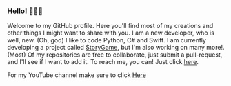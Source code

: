 ### Hello! 🧑🏽‍💻
Welcome to my GitHub profile. Here you'll find most of my creations and other things I might want to share with you.
I am a new developer, who is well, new. (Oh, god) I like to code Python, C# and Swift. I am currently developing a project called [StoryGame](https://github.com/DeveloperWOW64/Storygame), but I'm also working on many more!. (Most) Of my repositories are free to collaborate, just submit a pull-request, and I'll see if I want to add it. To reach me, you can! Just click [here](mailto:devwow64@gmail.com).

For my YouTube channel make sure to click [Here](https://www.youtube.com/channel/UCMLvI_HBgar65sV-a5JQDpg)

<!--
**DeveloperWOW64/DeveloperWOW64** is a ✨ _special_ ✨ repository because its `README.md` (this file) appears on your GitHub profile.

Here are some ideas to get you started:

- 🔭 I’m currently working on ...
- 🌱 I’m currently learning ...
- 👯 I’m looking to collaborate on ...
- 🤔 I’m looking for help with ...
- 💬 Ask me about ...
- 📫 How to reach me: ...
- 😄 Pronouns: ...
- ⚡ Fun fact: ...
-->
